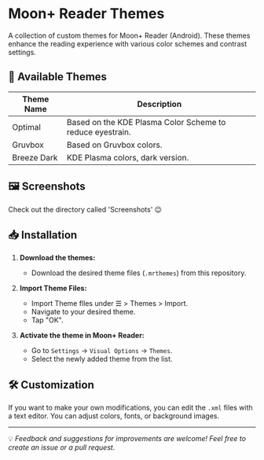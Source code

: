 # Moon+ Reader Themes

A collection of custom themes for Moon+ Reader (Android). These themes enhance the reading experience with various color schemes and contrast settings.

## 📜 Available Themes

| Theme Name    | Description |
|--------------|-------------|
| Optimal | Based on the KDE Plasma Color Scheme to reduce eyestrain. |
| Gruvbox | Based on Gruvbox colors. |
| Breeze Dark | KDE Plasma colors, dark version. |

## 🖼️ Screenshots

Check out the directory called 'Screenshots' 😉

## 📥 Installation

1. **Download the themes:**
   - Download the desired theme files (`.mrthemes`) from this repository.

2. **Import Theme Files:**
   - Import Theme flles under ☰ > Themes > Import.
   - Navigate to your desired theme.
   - Tap "OK".

3. **Activate the theme in Moon+ Reader:**
   - Go to `Settings` → `Visual Options` → `Themes`.
   - Select the newly added theme from the list.

## 🛠 Customization
If you want to make your own modifications, you can edit the `.xml` files with a text editor. You can adjust colors, fonts, or background images.

---
💡 *Feedback and suggestions for improvements are welcome! Feel free to create an issue or a pull request.*
